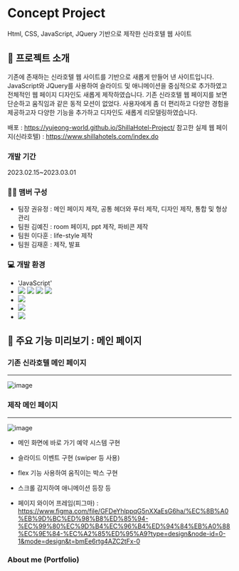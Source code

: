 # Concept Project
Html, CSS, JavaScript, JQuery 기반으로 제작한 신라호텔 웹 사이트

## 🚀 프로젝트 소개
기존에 존재하는 신라호텔 웹 사이트를 기반으로 새롭게 만들어 낸 사이트입니다.
JavaScript와 JQuery를 사용하여 슬라이드 및 애니메이션을 중심적으로 추가하였고 전체적인 웹 페이지 디자인도 새롭게 제작하였습니다.
기존 신라호텔 웹 페이지를 보면 단순하고 움직임과 같은 동적 모션이 없었다. 사용자에게 좀 더 편리하고 다양한 경험을 제공하고자 다양한 기능을 추가하고 디자인도 새롭게 리모델링하였습니다.

배포 : <https://yujeong-world.github.io/ShillaHotel-Project/>
참고한 실제 웹 페이지(신라호텔) : <https://www.shillahotels.com/index.do>

### 개발 기간
2023.02.15~2023.03.01

### 👩‍💻 맴버 구성
- 팀장 권유정 : 메인 페이지 제작, 공통 헤더와 푸터 제작, 디자인 제작, 통합 및 형상관리
- 팀원 김예진 : room 페이지, ppt 제작, 파비콘 제작
- 팀원 이다훈 : life-style 제작
- 팀원 김재훈 : 제작, 발표

### 💻 개발 환경
- 'JavaScript'
- <img src="https://img.shields.io/badge/html5-E34F26?style=for-the-badge&logo=html5&logoColor=white"> 
  <img src="https://img.shields.io/badge/css-1572B6?style=for-the-badge&logo=css3&logoColor=white"> 
  <img src="https://img.shields.io/badge/javascript-F7DF1E?style=for-the-badge&logo=javascript&logoColor=black"> 
  <img src="https://img.shields.io/badge/jquery-0769AD?style=for-the-badge&logo=jquery&logoColor=white">
-  <img src="https://img.shields.io/badge/github-181717?style=for-the-badge&logo=github&logoColor=white">
- <img src="https://img.shields.io/badge/visualcode-007ACC?style=for-the-badge&logo=visualstudiocode&logoColor=white">
- <img src="https://img.shields.io/badge/googlesheets-34A853?style=for-the-badge&logo=googlesheets&logoColor=white">

## 📌 주요 기능 미리보기 : 메인 페이지
### 기존 신라호텔 메인 페이지
---
![image](https://github.com/yujeong-world/ShillaHotel-Project/assets/124220083/a74c5096-7221-4776-b82b-178703d38bd7)

### 제작 메인 페이지
---
![image](https://github.com/yujeong-world/ShillaHotel-Project/assets/124220083/a625610b-f975-473a-af88-d8b99645c2cb)

- 메인 화면에 바로 가기 예약 시스템 구현
- 슬라이드 이벤트 구현 (swiper 등 사용)
- flex 기능 사용하여 움직이는 박스 구현
- 스크롤 감지하여 애니메이션 등장 등

- 페이지 와이어 프레임(피그마) : <https://www.figma.com/file/GFDeYhlppqG5nXXaEsG6ha/%EC%8B%A0%EB%9D%BC%ED%98%B8%ED%85%94-%EC%99%80%EC%9D%B4%EC%96%B4%ED%94%84%EB%A0%88%EC%9E%84-%EC%A2%85%ED%95%A9?type=design&node-id=0-1&mode=design&t=bmEe6rtg4AZC2tFx-0>

### About me (Portfolio)



